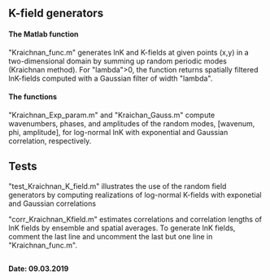 ## K-field generators

#### The Matlab function
"Kraichnan_func.m" generates lnK and K-fields at given points (x,y) in a two-dimensional domain by summing up
		   random periodic modes (Kraichnan method). For "lambda">0, the function returns spatially
		   filtered lnK-fields computed with a Gaussian filter of width "lambda".

#### The functions
"Kraichnan_Exp_param.m" and "Kraichan_Gauss.m"
		   compute wavenumbers, phases, and amplitudes of the random modes, [wavenum, phi, amplitude], for
		   log-normal lnK with exponential and Gaussian correlation, respectively.


## Tests

"test_Kraichnan_K_field.m" illustrates the use of the random field generators by computing realizations of log-normal
	           K-fields with exponetial and Gaussian correlations

"corr_Kraichnan_Kfield.m" estimates correlations and correlation lengths of lnK fields by ensemble and spatial averages.
	           To generate lnK fields, comment the last line and uncomment the last but one line in "Kraichnan_func.m". 

##
#### Date: 09.03.2019            
